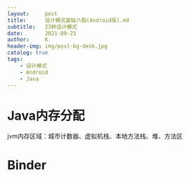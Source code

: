 ```yaml
---
layout:     post
title:      设计模式基础八股(Android版).md
subtitle:   23种设计模式
date:       2021-09-23
author:     K
header-img: img/post-bg-desk.jpg
catalog: true
tags:
    - 设计模式
    - Android
    - Java
---
```


# Java内存分配

jvm内存区域：城市计数器、虚拟机栈、本地方法栈、堆、方法区

# Binder





